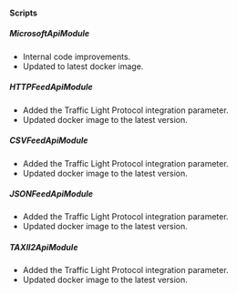
#### Scripts
##### MicrosoftApiModule
- Internal code improvements.
- Updated to latest docker image.
##### HTTPFeedApiModule
- Added the Traffic Light Protocol integration parameter.
- Updated docker image to the latest version.
##### CSVFeedApiModule
- Added the Traffic Light Protocol integration parameter.
- Updated docker image to the latest version.
##### JSONFeedApiModule
- Added the Traffic Light Protocol integration parameter.
- Updated docker image to the latest version.
##### TAXII2ApiModule
- Added the Traffic Light Protocol integration parameter.
- Updated docker image to the latest version.
